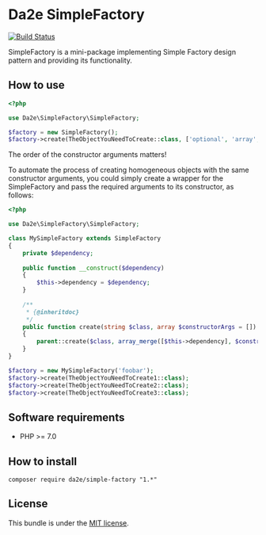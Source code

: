 # Da2e SimpleFactory

[![Build Status](https://travis-ci.org/dmitrya2e/simple-factory.svg?branch=dev)](https://travis-ci.org/dmitrya2e/simple-factory)

SimpleFactory is a mini-package implementing Simple Factory design pattern and providing its functionality.

## How to use

```php
<?php

use Da2e\SimpleFactory\SimpleFactory;

$factory = new SimpleFactory();
$factory->create(TheObjectYouNeedToCreate::class, ['optional', 'array', 'of', 'constructor', 'args']);
```

The order of the constructor arguments matters!

To automate the process of creating homogeneous objects with the same constructor arguments, you could simply create a wrapper for the SimpleFactory and pass the required arguments to its constructor, as follows:

```php
<?php

use Da2e\SimpleFactory\SimpleFactory;

class MySimpleFactory extends SimpleFactory
{
    private $dependency;
    
    public function __construct($dependency)
    {
        $this->dependency = $dependency;
    }
    
    /**
     * {@inheritdoc}
     */
    public function create(string $class, array $constructorArgs = [])
    {
        parent::create($class, array_merge([$this->dependency], $constructorArgs));
    }
}

$factory = new MySimpleFactory('foobar');
$factory->create(TheObjectYouNeedToCreate1::class);
$factory->create(TheObjectYouNeedToCreate2::class);
$factory->create(TheObjectYouNeedToCreate3::class);

```

## Software requirements

- PHP >= 7.0

## How to install

```
composer require da2e/simple-factory "1.*"
```

## License

This bundle is under the [MIT license](LICENSE).